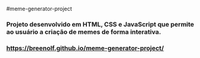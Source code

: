 #meme-generator-project

### Projeto desenvolvido em HTML, CSS e JavaScript que permite ao usuário a criação de memes de forma interativa.

### https://breenolf.github.io/meme-generator-project/
